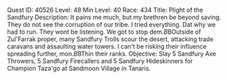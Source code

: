 Quest ID: 40526
Level: 48
Min Level: 40
Race: 434
Title: Plight of the Sandfury
Description: It pains me much, but my brethren be beyond saving. They do not see the corruption of our tribe. I tried everything. Dat why we had to run. They wont be listening. We got to stop dem.$B$BOutside of Zul'Farrak proper, many Sandfury Trolls scour the desert, attacking trade caravans and assaulting water towers. I can't be risking their influence spreading further, mon.$B$BThin their ranks.
Objective: Slay 5 Sandfury Axe Throwers, 5 Sandfury Firecallers and 5 Sandfury Hideskinners for Champion Taza'go at Sandmoon Village in Tanaris.
